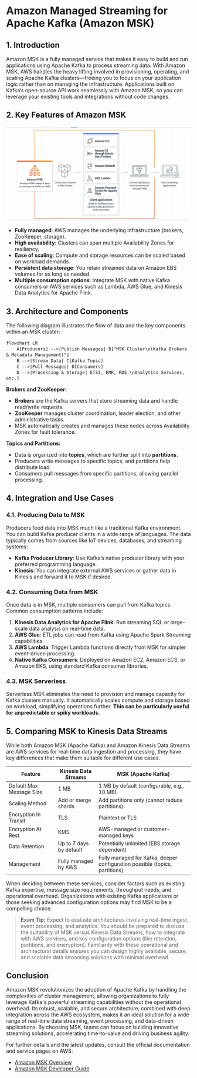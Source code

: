 # Amazon Managed Streaming for Apache Kafka (Amazon MSK)

## 1. Introduction

Amazon MSK is a fully managed service that makes it easy to build and run applications using Apache Kafka to process streaming data. With Amazon MSK, AWS handles the heavy lifting involved in provisioning, operating, and scaling Apache Kafka clusters—freeing you to focus on your application logic rather than on managing the infrastructure. Applications built on Kafka’s open-source API work seamlessly with Amazon MSK, so you can leverage your existing tools and integrations without code changes.

## 2. Key Features of Amazon MSK

![managed-kafka](../_assets/managed-kafka.png)

- **Fully managed**: AWS manages the underlying infrastructure (brokers, ZooKeeper, storage).
- **High availability**: Clusters can span multiple Availability Zones for resiliency.
- **Ease of scaling**: Compute and storage resources can be scaled based on workload demands.
- **Persistent data storage**: You retain streamed data on Amazon EBS volumes for as long as needed.
- **Multiple consumption options**: Integrate MSK with native Kafka consumers or AWS services such as Lambda, AWS Glue, and Kinesis Data Analytics for Apache Flink.

## 3. Architecture and Components

The following diagram illustrates the flow of data and the key components within an MSK cluster:

```mermaid
flowchart LR
    A[Producers] -->|Publish Messages| B["MSK Cluster\n(Kafka Brokers & Metadata Management)"]
    B -->|Stream Data| C[Kafka Topic]
    C -->|Pull Messages| D[Consumers]
    D -->|Processing & Storage| E[S3, EMR, RDS,\nAnalytics Services, etc.]
```

**Brokers and ZooKeeper:**
- **Brokers** are the Kafka servers that store streaming data and handle read/write requests.
- **ZooKeeper** manages cluster coordination, leader election, and other administrative tasks.
- MSK automatically creates and manages these nodes across Availability Zones for fault tolerance.

**Topics and Partitions:**
- Data is organized into **topics**, which are further split into **partitions**.
- Producers write messages to specific topics, and partitions help distribute load.
- Consumers pull messages from specific partitions, allowing parallel processing.
## 4. Integration and Use Cases
### 4.1. Producing Data to MSK

Producers feed data into MSK much like a traditional Kafka environment. You can build Kafka producer clients in a wide range of languages. The data typically comes from sources like IoT devices, databases, and streaming systems:

- **Kafka Producer Library**: Use Kafka’s native producer library with your preferred programming language.
- **Kinesis**: You can integrate external AWS services or gather data in Kinesis and forward it to MSK if desired.

### 4.2. Consuming Data from MSK

Once data is in MSK, multiple consumers can pull from Kafka topics. Common consumption patterns include:

1. **Kinesis Data Analytics for Apache Flink**: Run streaming SQL or large-scale data analysis on real-time data.
2. **AWS Glue**: ETL jobs can read from Kafka using Apache Spark Streaming capabilities.
3. **AWS Lambda**: Trigger Lambda functions directly from MSK for simpler event-driven processing.
4. **Native Kafka Consumers**: Deployed on Amazon EC2, Amazon ECS, or Amazon EKS, using standard Kafka consumer libraries.

### 4.3. MSK Serverless

Serverless MSK eliminates the need to provision and manage capacity for Kafka clusters manually. It automatically scales compute and storage based on workload, simplifying operations further. **This can be particularly useful for unpredictable or spiky workloads.**

## 5. Comparing MSK to Kinesis Data Streams

While both Amazon MSK (Apache Kafka) and Amazon Kinesis Data Streams are AWS services for real-time data ingestion and processing, they have key differences that make them suitable for different use cases.

| **Feature**              | **Kinesis Data Streams** | **MSK (Apache Kafka)**                                                      |
| ------------------------ | ------------------------ | --------------------------------------------------------------------------- |
| Default Max Message Size | 1 MB                     | 1 MB by default (configurable, e.g., 10 MB)                                 |
| Scaling Method           | Add or merge shards      | Add partitions only (cannot reduce partitions)                              |
| Encryption In Transit    | TLS                      | Plaintext or TLS                                                            |
| Encryption At Rest       | KMS                      | AWS-managed or customer-managed keys                                        |
| Data Retention           | Up to 7 days by default  | Potentially unlimited (EBS storage dependent)                               |
| Management               | Fully managed by AWS     | Fully managed for Kafka, deeper configuration possible (topics, partitions) |

When deciding between these services, consider factors such as existing Kafka expertise, message size requirements, throughput needs, and operational overhead. Organizations with existing Kafka applications or those seeking advanced configuration options may find MSK to be a compelling choice.

> **Exam Tip:** Expect to evaluate architectures involving real-time ingest, event processing, and analytics. You should be prepared to discuss the suitability of MSK versus Kinesis Data Streams, how to integrate with AWS services, and key configuration options (like retention, partitions, and encryption). Familiarity with these operational and architectural details ensures you can design highly available, secure, and scalable data streaming solutions with minimal overhead.
## Conclusion

Amazon MSK revolutionizes the adoption of Apache Kafka by handling the complexities of cluster management, allowing organizations to fully leverage Kafka's powerful streaming capabilities without the operational overhead. Its robust, scalable, and secure architecture, combined with deep integration across the AWS ecosystem, makes it an ideal solution for a wide range of real-time data streaming, event processing, and data-driven applications. By choosing MSK, teams can focus on building innovative streaming solutions, accelerating time-to-value and driving business agility.

For further details and the latest updates, consult the official documentation and service pages on AWS:

- [Amazon MSK Overview](https://aws.amazon.com/msk/)
- [Amazon MSK Developer Guide](https://docs.aws.amazon.com/msk/latest/developerguide/what-is-msk.html)
